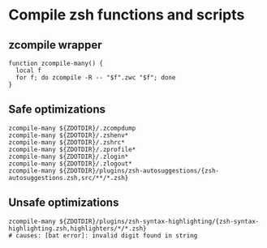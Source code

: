 # Compile zsh functions and scripts

## zcompile wrapper
```shell
function zcompile-many() {
  local f
  for f; do zcompile -R -- "$f".zwc "$f"; done
}
```

## Safe optimizations
```shell
zcompile-many ${ZDOTDIR}/.zcompdump
zcompile-many ${ZDOTDIR}/.zshenv*
zcompile-many ${ZDOTDIR}/.zshrc*
zcompile-many ${ZDOTDIR}/.zprofile*
zcompile-many ${ZDOTDIR}/.zlogin*
zcompile-many ${ZDOTDIR}/.zlogout*
zcompile-many ${ZDOTDIR}/plugins/zsh-autosuggestions/{zsh-autosuggestions.zsh,src/**/*.zsh}
```

## Unsafe optimizations
```shell
zcompile-many ${ZDOTDIR}/plugins/zsh-syntax-highlighting/{zsh-syntax-highlighting.zsh,highlighters/*/*.zsh}
# causes: [bat error]: invalid digit found in string
```
